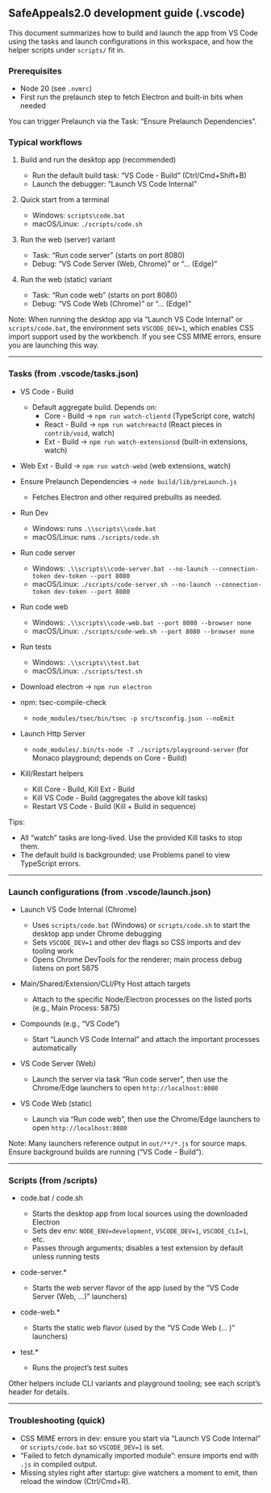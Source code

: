 ## SafeAppeals2.0 development guide (.vscode)

This document summarizes how to build and launch the app from VS Code using the tasks and launch configurations in this workspace, and how the helper scripts under `scripts/` fit in.

### Prerequisites

- Node 20 (see `.nvmrc`)
- First run the prelaunch step to fetch Electron and built-in bits when needed

You can trigger Prelaunch via the Task: “Ensure Prelaunch Dependencies”.

### Typical workflows

1) Build and run the desktop app (recommended)
   - Run the default build task: “VS Code - Build” (Ctrl/Cmd+Shift+B)
   - Launch the debugger: “Launch VS Code Internal”

2) Quick start from a terminal
   - Windows: `scripts\code.bat`
   - macOS/Linux: `./scripts/code.sh`

3) Run the web (server) variant
   - Task: “Run code server” (starts on port 8080)
   - Debug: “VS Code Server (Web, Chrome)” or “… (Edge)”

4) Run the web (static) variant
   - Task: “Run code web” (starts on port 8080)
   - Debug: “VS Code Web (Chrome)” or “… (Edge)”

Note: When running the desktop app via “Launch VS Code Internal” or `scripts/code.bat`, the environment sets `VSCODE_DEV=1`, which enables CSS import support used by the workbench. If you see CSS MIME errors, ensure you are launching this way.

---

### Tasks (from .vscode/tasks.json)

- VS Code - Build
  - Default aggregate build. Depends on:
    - Core - Build → `npm run watch-clientd` (TypeScript core, watch)
    - React - Build → `npm run watchreactd` (React pieces in `contrib/void`, watch)
    - Ext - Build → `npm run watch-extensionsd` (built-in extensions, watch)

- Web Ext - Build → `npm run watch-webd` (web extensions, watch)

- Ensure Prelaunch Dependencies → `node build/lib/preLaunch.js`
  - Fetches Electron and other required prebuilts as needed.

- Run Dev
  - Windows: runs `.\\scripts\\code.bat`
  - macOS/Linux: runs `./scripts/code.sh`

- Run code server
  - Windows: `.\\scripts\\code-server.bat --no-launch --connection-token dev-token --port 8080`
  - macOS/Linux: `./scripts/code-server.sh --no-launch --connection-token dev-token --port 8080`

- Run code web
  - Windows: `.\\scripts\\code-web.bat --port 8080 --browser none`
  - macOS/Linux: `./scripts/code-web.sh --port 8080 --browser none`

- Run tests
  - Windows: `.\\scripts\\test.bat`
  - macOS/Linux: `./scripts/test.sh`

- Download electron → `npm run electron`

- npm: tsec-compile-check
  - `node_modules/tsec/bin/tsec -p src/tsconfig.json --noEmit`

- Launch Http Server
  - `node_modules/.bin/ts-node -T ./scripts/playground-server` (for Monaco playground; depends on Core - Build)

- Kill/Restart helpers
  - Kill Core - Build, Kill Ext - Build
  - Kill VS Code - Build (aggregates the above kill tasks)
  - Restart VS Code - Build (Kill + Build in sequence)

Tips:

- All “watch” tasks are long-lived. Use the provided Kill tasks to stop them.
- The default build is backgrounded; use Problems panel to view TypeScript errors.

---

### Launch configurations (from .vscode/launch.json)

- Launch VS Code Internal (Chrome)
  - Uses `scripts/code.bat` (Windows) or `scripts/code.sh` to start the desktop app under Chrome debugging
  - Sets `VSCODE_DEV=1` and other dev flags so CSS imports and dev tooling work
  - Opens Chrome DevTools for the renderer; main process debug listens on port 5875

- Main/Shared/Extension/CLI/Pty Host attach targets
  - Attach to the specific Node/Electron processes on the listed ports (e.g., Main Process: 5875)

- Compounds (e.g., “VS Code”)
  - Start “Launch VS Code Internal” and attach the important processes automatically

- VS Code Server (Web)
  - Launch the server via task “Run code server”, then use the Chrome/Edge launchers to open `http://localhost:8080`

- VS Code Web (static)
  - Launch via “Run code web”, then use the Chrome/Edge launchers to open `http://localhost:8080`

Note: Many launchers reference output in `out/**/*.js` for source maps. Ensure background builds are running (“VS Code - Build”).

---

### Scripts (from /scripts)

- code.bat / code.sh
  - Starts the desktop app from local sources using the downloaded Electron
  - Sets dev env: `NODE_ENV=development`, `VSCODE_DEV=1`, `VSCODE_CLI=1`, etc.
  - Passes through arguments; disables a test extension by default unless running tests

- code-server.*
  - Starts the web server flavor of the app (used by the “VS Code Server (Web, …)” launchers)

- code-web.*
  - Starts the static web flavor (used by the “VS Code Web (… )” launchers)

- test.*
  - Runs the project’s test suites

Other helpers include CLI variants and playground tooling; see each script’s header for details.

---

### Troubleshooting (quick)

- CSS MIME errors in dev: ensure you start via “Launch VS Code Internal” or `scripts/code.bat` so `VSCODE_DEV=1` is set.
- “Failed to fetch dynamically imported module”: ensure imports end with `.js` in compiled output.
- Missing styles right after startup: give watchers a moment to emit, then reload the window (Ctrl/Cmd+R).
